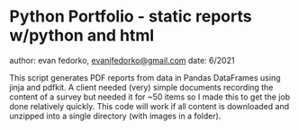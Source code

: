 # Python Portfolio - static reports w/python and html 

author: evan fedorko, evanjfedorko@gmail.com
date: 6/2021

This script generates PDF reports from data in Pandas DataFrames using jinja and pdfkit.
A client needed (very) simple documents recording the content of a survey but needed it for
~50 items so I made this to get the job done relatively quickly. This code will work if
all content is downloaded and unzipped into a single directory (with images in a folder). 
